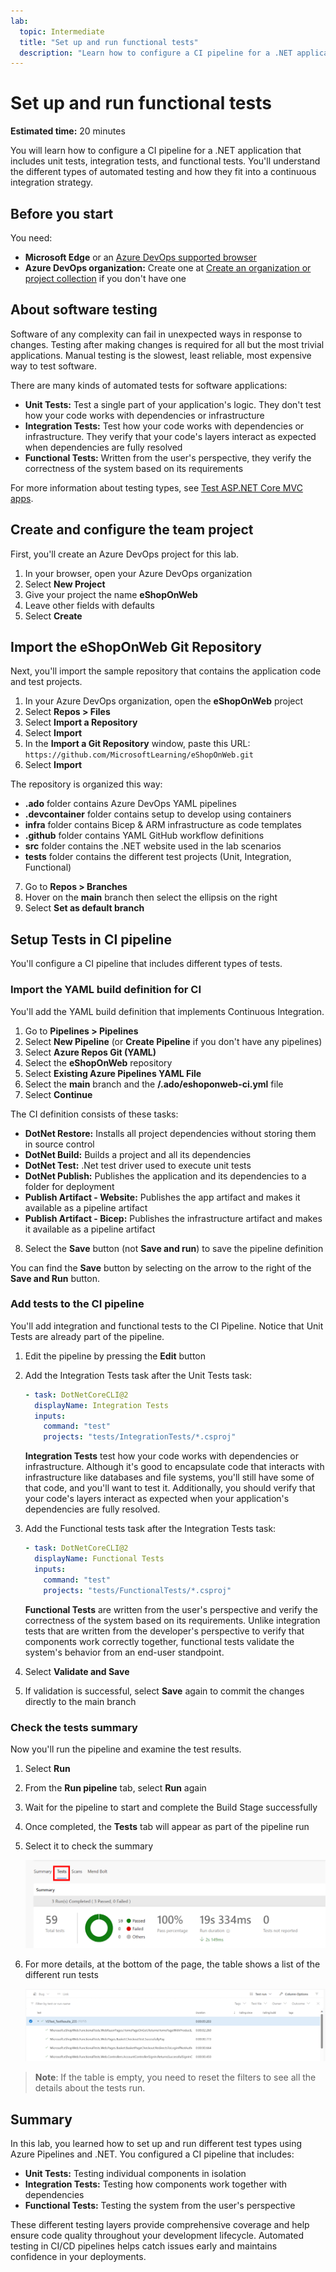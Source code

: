 ```yaml
---
lab:
  topic: Intermediate
  title: "Set up and run functional tests"
  description: "Learn how to configure a CI pipeline for a .NET application that includes unit tests, integration tests, and functional tests."
---
```


# Set up and run functional tests

**Estimated time:** 20 minutes

You will learn how to configure a CI pipeline for a .NET application that includes unit tests, integration tests, and functional tests. You'll understand the different types of automated testing and how they fit into a continuous integration strategy.

## Before you start

You need:

- **Microsoft Edge** or an [Azure DevOps supported browser](https://docs.microsoft.com/azure/devops/server/compatibility)
- **Azure DevOps organization:** Create one at [Create an organization or project collection](https://docs.microsoft.com/azure/devops/organizations/accounts/create-organization) if you don't have one

## About software testing

Software of any complexity can fail in unexpected ways in response to changes. Testing after making changes is required for all but the most trivial applications. Manual testing is the slowest, least reliable, most expensive way to test software.

There are many kinds of automated tests for software applications:

- **Unit Tests:** Test a single part of your application's logic. They don't test how your code works with dependencies or infrastructure
- **Integration Tests:** Test how your code works with dependencies or infrastructure. They verify that your code's layers interact as expected when dependencies are fully resolved
- **Functional Tests:** Written from the user's perspective, they verify the correctness of the system based on its requirements

For more information about testing types, see [Test ASP.NET Core MVC apps](https://learn.microsoft.com/dotnet/architecture/modern-web-apps-azure/test-asp-net-core-mvc-apps).

## Create and configure the team project

First, you'll create an Azure DevOps project for this lab.

1. In your browser, open your Azure DevOps organization
2. Select **New Project**
3. Give your project the name **eShopOnWeb**
4. Leave other fields with defaults
5. Select **Create**

## Import the eShopOnWeb Git Repository

Next, you'll import the sample repository that contains the application code and test projects.

1. In your Azure DevOps organization, open the **eShopOnWeb** project
2. Select **Repos > Files**
3. Select **Import a Repository**
4. Select **Import**
5. In the **Import a Git Repository** window, paste this URL: `https://github.com/MicrosoftLearning/eShopOnWeb.git`
6. Select **Import**

The repository is organized this way:

- **.ado** folder contains Azure DevOps YAML pipelines
- **.devcontainer** folder contains setup to develop using containers
- **infra** folder contains Bicep & ARM infrastructure as code templates
- **.github** folder contains YAML GitHub workflow definitions
- **src** folder contains the .NET website used in the lab scenarios
- **tests** folder contains the different test projects (Unit, Integration, Functional)

7. Go to **Repos > Branches**
8. Hover on the **main** branch then select the ellipsis on the right
9. Select **Set as default branch**

## Setup Tests in CI pipeline

You'll configure a CI pipeline that includes different types of tests.

### Import the YAML build definition for CI

You'll add the YAML build definition that implements Continuous Integration.

1. Go to **Pipelines > Pipelines**
2. Select **New Pipeline** (or **Create Pipeline** if you don't have any pipelines)
3. Select **Azure Repos Git (YAML)**
4. Select the **eShopOnWeb** repository
5. Select **Existing Azure Pipelines YAML File**
6. Select the **main** branch and the **/.ado/eshoponweb-ci.yml** file
7. Select **Continue**

The CI definition consists of these tasks:

- **DotNet Restore:** Installs all project dependencies without storing them in source control
- **DotNet Build:** Builds a project and all its dependencies
- **DotNet Test:** .Net test driver used to execute unit tests
- **DotNet Publish:** Publishes the application and its dependencies to a folder for deployment
- **Publish Artifact - Website:** Publishes the app artifact and makes it available as a pipeline artifact
- **Publish Artifact - Bicep:** Publishes the infrastructure artifact and makes it available as a pipeline artifact

8. Select the **Save** button (not **Save and run**) to save the pipeline definition

You can find the **Save** button by selecting on the arrow to the right of the **Save and Run** button.

### Add tests to the CI pipeline

You'll add integration and functional tests to the CI Pipeline. Notice that Unit Tests are already part of the pipeline.

1. Edit the pipeline by pressing the **Edit** button
2. Add the Integration Tests task after the Unit Tests task:

   ```yaml
   - task: DotNetCoreCLI@2
     displayName: Integration Tests
     inputs:
       command: "test"
       projects: "tests/IntegrationTests/*.csproj"
   ```

   **Integration Tests** test how your code works with dependencies or infrastructure. Although it's good to encapsulate code that interacts with infrastructure like databases and file systems, you'll still have some of that code, and you'll want to test it. Additionally, you should verify that your code's layers interact as expected when your application's dependencies are fully resolved.

3. Add the Functional tests task after the Integration Tests task:

   ```yaml
   - task: DotNetCoreCLI@2
     displayName: Functional Tests
     inputs:
       command: "test"
       projects: "tests/FunctionalTests/*.csproj"
   ```

   **Functional Tests** are written from the user's perspective and verify the correctness of the system based on its requirements. Unlike integration tests that are written from the developer's perspective to verify that components work correctly together, functional tests validate the system's behavior from an end-user standpoint.

4. Select **Validate and Save**
5. If validation is successful, select **Save** again to commit the changes directly to the main branch

### Check the tests summary

Now you'll run the pipeline and examine the test results.

1. Select **Run**
2. From the **Run pipeline** tab, select **Run** again
3. Wait for the pipeline to start and complete the Build Stage successfully
4. Once completed, the **Tests** tab will appear as part of the pipeline run
5. Select it to check the summary

   ![Screenshot of the tests summary](media/AZ400_M05_L09_Tests_Summary.png)

6. For more details, at the bottom of the page, the table shows a list of the different run tests

   ![Screenshot of the tests table](media/AZ400_M05_L09_Tests_Table.png)

> **Note**: If the table is empty, you need to reset the filters to see all the details about the tests run.

## Summary

In this lab, you learned how to set up and run different test types using Azure Pipelines and .NET. You configured a CI pipeline that includes:

- **Unit Tests:** Testing individual components in isolation
- **Integration Tests:** Testing how components work together with dependencies
- **Functional Tests:** Testing the system from the user's perspective

These different testing layers provide comprehensive coverage and help ensure code quality throughout your development lifecycle. Automated testing in CI/CD pipelines helps catch issues early and maintains confidence in your deployments.
